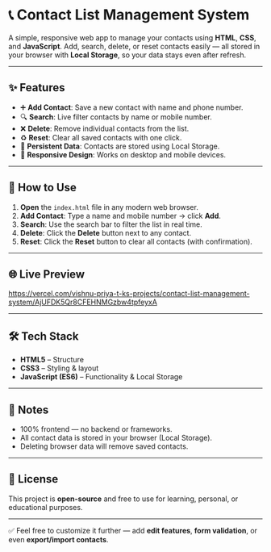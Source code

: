 # 📞 Contact List Management System

A simple, responsive web app to manage your contacts using **HTML**, **CSS**, and **JavaScript**. Add, search, delete, or reset contacts easily — all stored in your browser with **Local Storage**, so your data stays even after refresh.

---

## ✨ Features

- ➕ **Add Contact**: Save a new contact with name and phone number.
- 🔍 **Search**: Live filter contacts by name or mobile number.
- ❌ **Delete**: Remove individual contacts from the list.
- ♻️ **Reset**: Clear all saved contacts with one click.
- 💾 **Persistent Data**: Contacts are stored using Local Storage.
- 📱 **Responsive Design**: Works on desktop and mobile devices.

---

## 🚀 How to Use

1. **Open** the `index.html` file in any modern web browser.
2. **Add Contact**: Type a name and mobile number → click **Add**.
3. **Search**: Use the search bar to filter the list in real time.
4. **Delete**: Click the **Delete** button next to any contact.
5. **Reset**: Click the **Reset** button to clear all contacts (with confirmation).

---

## 🌐 Live Preview

https://vercel.com/vishnu-priya-t-ks-projects/contact-list-management-system/AjUFDK5Qr8CFEHNMGzbw4tpfeyxA

---

## 🛠️ Tech Stack

- **HTML5** – Structure  
- **CSS3** – Styling & layout  
- **JavaScript (ES6)** – Functionality & Local Storage

---

## 📌 Notes

- 100% frontend — no backend or frameworks.
- All contact data is stored in your browser (Local Storage).
- Deleting browser data will remove saved contacts.

---

## 📄 License

This project is **open-source** and free to use for learning, personal, or educational purposes.

---

✅ Feel free to customize it further — add **edit features**, **form validation**, or even **export/import contacts**.
